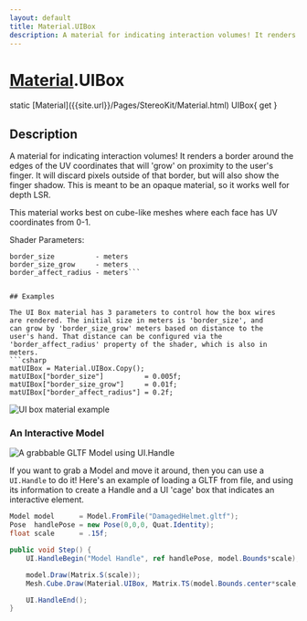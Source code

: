 ```yaml
---
layout: default
title: Material.UIBox
description: A material for indicating interaction volumes! It renders a border around the edges of the UV coordinates that will 'grow' on proximity to the user's finger. It will discard pixels outside of that border, but will also show the finger shadow. This is meant to be an opaque material, so it works well for depth LSR.  This material works best on cube-like meshes where each face has UV coordinates from 0-1.  Shader Parameters. color                - color border_size          - meters border_size_grow     - meters border_affect_radius - meters
---
```

# [Material]({{site.url}}/Pages/StereoKit/Material.html).UIBox

<div class='signature' markdown='1'>
static [Material]({{site.url}}/Pages/StereoKit/Material.html) UIBox{ get }
</div>

## Description
A material for indicating interaction volumes! It
renders a border around the edges of the UV coordinates that will
'grow' on proximity to the user's finger. It will discard pixels
outside of that border, but will also show the finger shadow.
This is meant to be an opaque material, so it works well for
depth LSR.

This material works best on cube-like meshes where each face has
UV coordinates from 0-1.

Shader Parameters:
```color                - color
border_size          - meters
border_size_grow     - meters
border_affect_radius - meters```


## Examples

The UI Box material has 3 parameters to control how the box wires
are rendered. The initial size in meters is 'border_size', and
can grow by 'border_size_grow' meters based on distance to the
user's hand. That distance can be configured via the
'border_affect_radius' property of the shader, which is also in
meters.
```csharp
matUIBox = Material.UIBox.Copy();
matUIBox["border_size"]          = 0.005f;
matUIBox["border_size_grow"]     = 0.01f;
matUIBox["border_affect_radius"] = 0.2f;
```
![UI box material example]({{site.screen_url}}/MaterialUIBox.jpg)
### An Interactive Model

![A grabbable GLTF Model using UI.Handle]({{site.screen_url}}/HandleBox.jpg)

If you want to grab a Model and move it around, then you can use a
`UI.Handle` to do it! Here's an example of loading a GLTF from file,
and using its information to create a Handle and a UI 'cage' box that
indicates an interactive element.

```csharp
Model model      = Model.FromFile("DamagedHelmet.gltf");
Pose  handlePose = new Pose(0,0,0, Quat.Identity);
float scale      = .15f;

public void Step() {
	UI.HandleBegin("Model Handle", ref handlePose, model.Bounds*scale);

	model.Draw(Matrix.S(scale));
	Mesh.Cube.Draw(Material.UIBox, Matrix.TS(model.Bounds.center*scale, model.Bounds.dimensions*scale));

	UI.HandleEnd();
}
```

